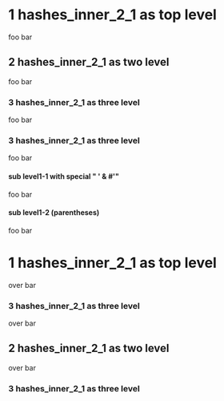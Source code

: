 # 1 hashes_inner_2_1 as top level

foo bar

## 2 hashes_inner_2_1 as two level

foo bar

### 3 hashes_inner_2_1 as three level

foo bar

### 3 hashes_inner_2_1 as three level

foo bar

#### sub level1-1 with special " ' & #'"

foo bar

#### sub level1-2 (parentheses)

foo bar

# 1 hashes_inner_2_1 as top level

over bar

### 3 hashes_inner_2_1 as three level

over bar

## 2 hashes_inner_2_1 as two level

over bar

### 3 hashes_inner_2_1 as three level